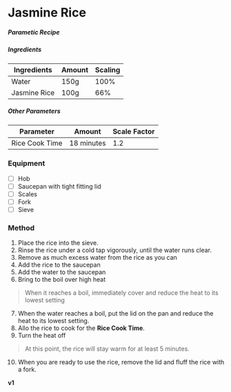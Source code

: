 # Jasmine Rice 
##### Parametic Recipe

##### Ingredients

| Ingredients  | Amount  | Scaling |
|---|---|---|
| Water | 150g | 100% |
| Jasmine Rice  | 100g   | 66% |

##### Other Parameters

| Parameter | Amount | Scale Factor |
|-----------|--------|--------------|
| Rice Cook Time      | 18 minutes | 1.2 |

### Equipment

- [ ] Hob
- [ ] Saucepan with tight fitting lid
- [ ] Scales
- [ ] Fork
- [ ] Sieve

### Method

1. Place the rice into the sieve.
2. Rinse the rice under a cold tap vigorously, until the water runs clear.
3. Remove as much excess water from the rice as you can
4. Add the rice to the saucepan
5. Add the water to the saucepan
6. Bring to the boil over high heat

> When it reaches a boil, immediately cover and reduce the heat to its lowest setting 

7. When the water reaches a boil, put the lid on the pan and reduce the heat to its lowest setting.
8. Allo the rice to cook for the **Rice Cook Time**.
9. Turn the heat off

> At this point, the rice will stay warm for at least 5 minutes.

10. When you are ready to use the rice, remove the lid and fluff the rice with a fork.


**v1**
